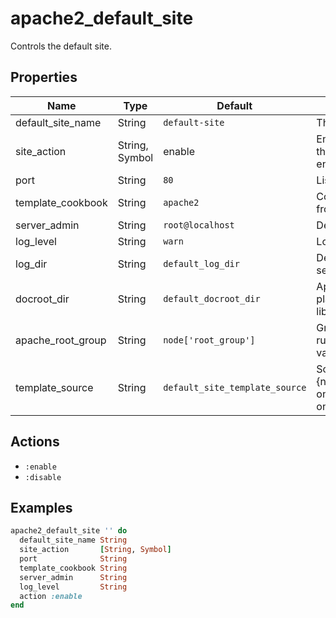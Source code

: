 # apache2_default_site

Controls the default site.

## Properties

| Name              | Type           | Default                        | Description                                                                                                                              |
| ----------------- | -------------- | ------------------------------ | ---------------------------------------------------------------------------------------------------------------------------------------- |
| default_site_name | String         | `default-site`                 | The default site name                                                                                                                    |
| site_action       | String, Symbol | enable                         | Enable the site. Allows you to place all the configuration on disk but not enable the site                                               |
| port              | String         | `80`                           | Listen port                                                                                                                              |
| template_cookbook          | String         | `apache2`                      | Cookbook to source the template file from                                                                                                |
| server_admin      | String         | `root@localhost`               | Default site contact name                                                                                                                |
| log_level         | String         | `warn`                         | Log level for apache2                                                                                                                    |
| log_dir           | String         | `default_log_dir`              | Defaults to platform specific locations, see libraries/helpers.rb                                                                        |
| docroot_dir                 | String          | `default_docroot_dir`               | Apache document root. Defaults to platform specific locations, see libraries/helpers.rb                        |
| apache_root_group | String         | `node['root_group']`           | Group that the root user on the box runs as. Defaults to platform specific value from ohai root_group                         |
| template_source   | String         | `default_site_template_source` | Source for the template. Defaults to #{new_resource.default_site_name}.conf on Debian flavours and welcome.conf on all other platforms |

## Actions

- `:enable`
- `:disable`

## Examples

```ruby
apache2_default_site '' do
  default_site_name String
  site_action       [String, Symbol]
  port              String
  template_cookbook String
  server_admin      String
  log_level         String
  action :enable
end
```
